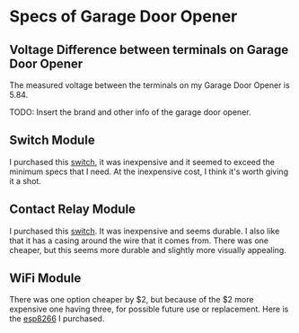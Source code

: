 # Specs of Garage Door Opener

## Voltage Difference between terminals on Garage Door Opener

The measured voltage between the terminals on my Garage Door Opener is 5.84. 

TODO: Insert the brand and other info of the garage door opener. 

## Switch Module

I purchased this [switch](https://www.amazon.com/AEDIKO-Channel-Optocoupler-Isolation-Support/dp/B095YFJ69T/ref=sr_1_3?crid=15HB2NNA6RIGE&dib=eyJ2IjoiMSJ9.TfkA8ZQecaZp3sRAFR1T-k6Dz6syi7R5_xtUkMQfGo77MReahVDtMZHJ_otV-GBivFxxsKykOc0Aq1Z-eB0h7OUg2c9un7OhUkn4ZX1qpLibKH_EcgSo2BbFlsfYIvqtHc4lmQuIDnti3EctSQZlgjtwKk_5FUKuZkd4YytjgXE4TubjOaKWAbHXmXgtJRqTVaUuAtf9XSV9CfRKO_S8gLCtnxeSihtG_CizD0ujedo.U8VGiiQvQFDS03d5kWrBabWXDQR0hqyoB5T53gz4tGc&dib_tag=se&keywords=relay%2Bmodule&qid=1737308935&sprefix=relay%2Bmod%2Caps%2C959&sr=8-3&th=1), it was inexpensive and it seemed to exceed the minimum specs that I need. At the inexpensive cost, I think it's worth giving it a shot. 

## Contact Relay Module

I purchased this [switch](https://www.amazon.com/WESUA-Magnetic-Overhead-Contacts-Bracket/dp/B0BCYHBKVF/ref=sr_1_1_sspa?dib=eyJ2IjoiMSJ9.JPhI4yeUl3fY2lVFQbSgL3u9RSnWlRegGtzBnaPjwn2cFv50odmO5VvBdqRTiHDMxjz82S-Hg05wLbxk9dAecJFQMveSQIPieWbAXGzFbLerIFFoj7xy85rnEI-o9DUmimMDkQLnIXNJh3Y5X90Zwckk6959kbBnfXGi0vt_VEuMWpX82T2RR3F5k7TZP2vcjG27F6Sj2nl1Hqc5b2uvWn7fjOgyl3rv5pa25PW67E5Mix0mhPXG80V5GFp3BwAYGfZ0eMRyRAue1oexEYAVlLJW9V-o6m2G_txseGzoxh4.08IVbpcRzvnBHL6uxEisf-6xKchtGR0OPtRecFncE1A&dib_tag=se&keywords=garage+door+magnetic+sensor&qid=1737309764&sr=8-1-spons&sp_csd=d2lkZ2V0TmFtZT1zcF9hdGY&psc=1). It was inexpensive and seems durable. I also like that it has a casing around the wire that it comes from. There was one cheaper, but this seems more durable and slightly more visually appealing.

## WiFi Module

There was one option cheaper by $2, but because of the $2 more expensive one having three, for possible future use or replacement. Here is the [esp8266](https://www.amazon.com/HiLetgo-Wireless-Transceiver-Development-Compatible/dp/B010N1ROQS/ref=sr_1_7_sspa?crid=3KRY5TOTALLM5&dib=eyJ2IjoiMSJ9.jQ8564DRhTyrYrnyStKybCuPA8Hv8gsSGrcEqkd0-bJwQ7Sdj97a8xpdCpa7RnsiR0W6zpHtFShF78WLokqSrH8253ascVsVSRfCA7QduXtUe9w198Ela30aCBGgGoCkrkfMczkpceqAbdpRg0GDZyDH-tUtC0M4zScNf6SNGOSXKZ7CMfdbFifCc4YpxqVsg-YHrafDdoZOjF9FtlJf6nZFWebkIakImxpiNNXNrus.5ExseHXvgqkAlGnRF-Ll54anTValrAp4qT4bKF1yPRY&dib_tag=se&keywords=esp8266+wifi+module&qid=1737311520&sprefix=esp8266+wifi%2Caps%2C119&sr=8-7-spons&sp_csd=d2lkZ2V0TmFtZT1zcF9tdGY&psc=1) I purchased.